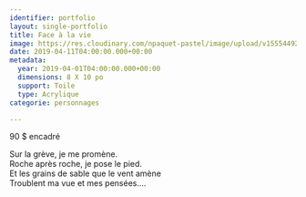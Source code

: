 ```yaml
---
identifier: portfolio
layout: single-portfolio
title: Face à la vie
image: https://res.cloudinary.com/npaquet-pastel/image/upload/v1555449269/IMG_4037%20%282%29.jpg
date: 2019-04-11T04:00:00.000+00:00
metadata:
  year: 2019-04-01T04:00:00.000+00:00
  dimensions: 8 X 10 po
  support: Toile
  type: Acrylique
categorie: personnages

---
```

90 $ encadré

Sur la grève, je me promène.  
Roche après roche, je pose le pied.  
Et les grains de sable que le vent amène  
Troublent ma vue et mes pensées....